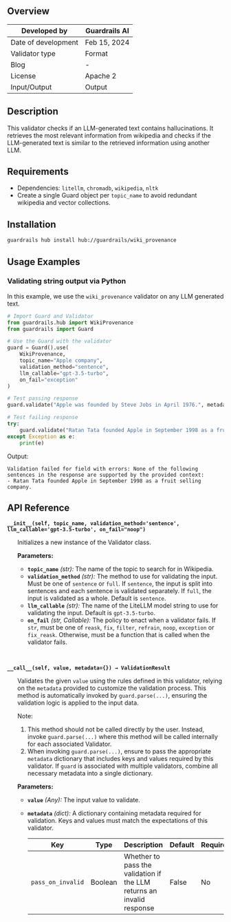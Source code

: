 ## Overview

| Developed by | Guardrails AI |
| --- | --- |
| Date of development | Feb 15, 2024 |
| Validator type | Format |
| Blog | - |
| License | Apache 2 |
| Input/Output | Output |

## Description

This validator checks if an LLM-generated text contains hallucinations. It retrieves the most relevant information from wikipedia and checks if the LLM-generated text is similar to the retrieved information using another LLM.

## Requirements
* Dependencies: `litellm`, `chromadb`, `wikipedia`, `nltk`
* Create a single Guard object per `topic_name` to avoid redundant wikipedia and vector collections.
## Installation

```bash
guardrails hub install hub://guardrails/wiki_provenance
```

## Usage Examples

### Validating string output via Python

In this example, we use the `wiki_provenance` validator on any LLM generated text.

```python
# Import Guard and Validator
from guardrails.hub import WikiProvenance
from guardrails import Guard

# Use the Guard with the validator
guard = Guard().use(
    WikiProvenance,
    topic_name="Apple company",
    validation_method="sentence",
    llm_callable="gpt-3.5-turbo",
    on_fail="exception"
)

# Test passing response
guard.validate("Apple was founded by Steve Jobs in April 1976.", metadata={"pass_on_invalid": True})  # Pass

# Test failing response
try:
    guard.validate("Ratan Tata founded Apple in September 1998 as a fruit selling company.")  # Fail
except Exception as e:
    print(e)
```
Output:
```console
Validation failed for field with errors: None of the following sentences in the response are supported by the provided context:
- Ratan Tata founded Apple in September 1998 as a fruit selling company.
```

## API Reference

**`__init__(self, topic_name, validation_method='sentence', llm_callable='gpt-3.5-turbo', on_fail="noop")`**
<ul>

Initializes a new instance of the Validator class.

**Parameters:**

- **`topic_name`** *(str):* The name of the topic to search for in Wikipedia.
- **`validation_method`** *(str):* The method to use for validating the input. Must be one of `sentence` or `full`. If `sentence`, the input is split into sentences and each sentence is validated separately. If `full`, the input is validated as a whole. Default is `sentence`.
- **`llm_callable`** *(str):* The name of the LiteLLM model string to use for validating the input. Default is `gpt-3.5-turbo`.
- **`on_fail`** *(str, Callable):* The policy to enact when a validator fails. If `str`, must be one of `reask`, `fix`, `filter`, `refrain`, `noop`, `exception` or `fix_reask`. Otherwise, must be a function that is called when the validator fails.

</ul>

<br>

**`__call__(self, value, metadata={}) → ValidationResult`**

<ul>

Validates the given `value` using the rules defined in this validator, relying on the `metadata` provided to customize the validation process. This method is automatically invoked by `guard.parse(...)`, ensuring the validation logic is applied to the input data.

Note:

1. This method should not be called directly by the user. Instead, invoke `guard.parse(...)` where this method will be called internally for each associated Validator.
2. When invoking `guard.parse(...)`, ensure to pass the appropriate `metadata` dictionary that includes keys and values required by this validator. If `guard` is associated with multiple validators, combine all necessary metadata into a single dictionary.

**Parameters:**

- **`value`** *(Any):* The input value to validate.
- **`metadata`** *(dict):* A dictionary containing metadata required for validation. Keys and values must match the expectations of this validator.
    
    
    | Key | Type | Description | Default | Required |
    | --- | --- | --- | --- | --- |
    | `pass_on_invalid` | Boolean | Whether to pass the validation if the LLM returns an invalid response | False | No |

</ul>